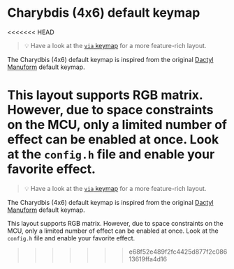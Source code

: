 # Charybdis (4x6) default keymap

<<<<<<< HEAD
> :bulb: Have a look at the [`via` keymap](../via) for a more feature-rich
> layout.

The Charydbis (4x6) default keymap is inspired from the original [Dactyl
Manuform](../../../../../handwired/dactyl_manuform) default keymap.

This layout supports RGB matrix. However, due to space constraints on the MCU,
only a limited number of effect can be enabled at once. Look at the `config.h`
file and enable your favorite effect.
=======
> :bulb: Have a look at the [`via` keymap](../via) for a more feature-rich layout.

The Charydbis (4x6) default keymap is inspired from the original [Dactyl Manuform](../../../../../handwired/dactyl_manuform) default keymap.

This layout supports RGB matrix. However, due to space constraints on the MCU, only a limited number of effect can be enabled at once. Look at the `config.h` file and enable your favorite effect.
>>>>>>> e68f52e489f2fc4425d877f2c08613619ffa4d16

